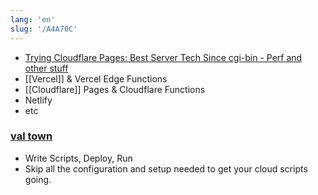 ```yaml
---
lang: 'en'
slug: '/A4A70C'
---
```


- [Trying Cloudflare Pages: Best Server Tech Since cgi-bin - Perf and other stuff](https://taras.glek.net/post/cloudflare-pages-kind-of-amazing/)
- [[Vercel]] & Vercel Edge Functions
- [[Cloudflare]] Pages & Cloudflare Functions
- Netlify
- etc

### [val town](https://www.val.town/)

- Write Scripts, Deploy, Run
- Skip all the configuration and setup needed to get your cloud scripts going.
